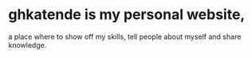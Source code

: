 # ghkatende is my personal website,

a place where to show off my skills, tell people about myself and share knowledge.
